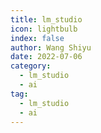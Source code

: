 ```yaml
---
title: lm_studio
icon: lightbulb
index: false
author: Wang Shiyu
date: 2022-07-06
category:
  - lm_studio
  - ai
tag:
  - lm_studio
  - ai
---
```





<Catalog />
